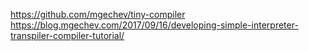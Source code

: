 https://github.com/mgechev/tiny-compiler
https://blog.mgechev.com/2017/09/16/developing-simple-interpreter-transpiler-compiler-tutorial/
